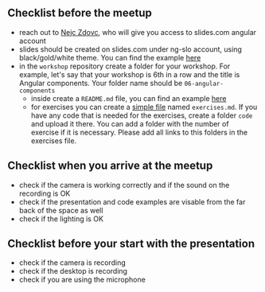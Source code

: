 ## Checklist before the meetup
* reach out to [Nejc Zdovc](https://twitter.com/nejczdovc), who will give you access to slides.com angular account
* slides should be created on slides.com under ng-slo account, using black/gold/white theme. You can find the example [here](http://slides.com/ng-slo/workshop-1-basic-tools#/)
* in the `workshop` repository create a folder for your workshop. For example, let's say that your workshop is 6th in a row and the title is Angular components. Your folder name should be `06-angular-components`
  * inside create a `README.md` file, you can find an example [here](https://github.com/ng-slo/workshop/tree/master/01-basic-tools)
  * for exercises you can create a [simple file](https://github.com/ng-slo/workshop/blob/master/01-basic-tools/exercises.md) named `exercises.md`. If you have any code that is needed for the exercises, create a folder `code` and upload it there. You can add a folder with the number of exercise if it is necessary. Please add all links to this folders in the exercises file.
  
## Checklist when you arrive at the meetup
* check if the camera is working correctly and if the sound on the recording is OK
* check if the presentation and code examples are visable from the far back of the space as well
* check if the lighting is OK

## Checklist before your start with the presentation
* check if the camera is recording
* check if the desktop is recording
* check if you are using the microphone
